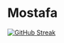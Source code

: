 # Mostafa
<!-- <p><img align="center" src="https://github-readme-streak-stats.herokuapp.com/?user=mostafa123c&" alt="mostafa123c" /></p> -->
 [![GitHub Streak](https://streak-stats.demolab.com?user=mostafa123c&theme=dark)](https://git.io/streak-stats)
 
